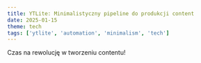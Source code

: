 ```yaml
---
title: YTLite: Minimalistyczny pipeline do produkcji content
date: 2025-01-15
theme: tech
tags: ['ytlite', 'automation', 'minimalism', 'tech']
---
```



Czas na rewolucję w tworzeniu contentu!
